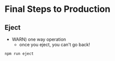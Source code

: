 # Final Steps to Production #

## Eject ##

* WARN) one way operation
  * once you eject, you can't go back!

```
npm run eject
```
